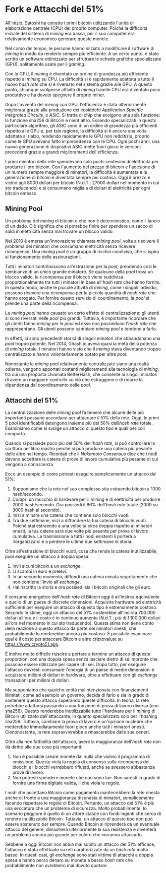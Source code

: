 # Fork e Attacchi del 51%

All'inizio, Satoshi ha estratto i primi bitcoin utilizzando l'unità di elaborazione centrale (CPU) del proprio computer. Poiché la difficoltà iniziale del sistema di *mining* era bassa, per il suo computer era relativamente economico generare queste monete.

Nel corso del tempo, le persone hanno iniziato a modificare il software di *mining* in modo da renderlo sempre più efficiente. A un certo punto, è stato scritto un software ottimizzato per sfruttare le schede grafiche specializzate (GPU), solitamente usate per il *gaming*.

Con le GPU, il *mining* è diventato un ordine di grandezza più efficiente rispetto al *mining* su CPU. La difficoltà si è rapidamente adattata a tutto il nuovo *hash rate* che si è riversato nel sistema grazie alle GPU. A questo punto, chiunque svolgesse attività di *mining* tramite CPU era diventato poco produttivo e ha dovuto spegnere il proprio miner.

Dopo l'avvento del *mining* con GPU, l'efficienza è stata ulteriormente migliorata grazie alla produzione dei cosiddetti *Application Specific Integrated Circuits*, o *ASIC*. Si tratta di chip che svolgono una sola funzione: la funzione sha256 di Bitcoin e nient'altro. Essendo specializzati in questo particolare algoritmo, gli ASIC sono di un ordine di grandezza più efficienti rispetto alle GPU e, per tale ragione, la difficoltà si è ancora una volta adattata al rialzo, rendendo rapidamente le GPU non redditizie, proprio come le GPU avevano fatto in precedenza con le CPU. Ogni pochi anni, una nuova generazione di dispositivi ASIC mette fuori gioco le versioni precedenti grazie a grandi miglioramenti dell'efficienza.

I primi minatori della rete spendevano solo pochi centesimi di elettricità per produrre i loro bitcoin. Con l'aumento del prezzo di bitcoin e l'adesione di un numero sempre maggiore di minatori, la difficoltà è aumentata e la generazione di bitcoin è diventata sempre più costosa. Oggi il prezzo è vicino agli 8000 dollari per bitcoin (N.d.T.: 27000 dollari nel momento in cui sto traducendo) e si consumano migliaia di dollari di elettricità per ogni bitcoin emesso.

## Mining Pool

Un problema del *mining* di bitcoin è che non è deterministico, come il lancio di un dado. Ciò significa che si potrebbe finire per spendere un sacco di soldi in elettricità senza mai trovare un blocco valido.

Nel 2010 è emersa un'innovazione chiamata *mining pool*, volta a risolvere il problema dei minatori che consumano elettricità senza ricevere ricompense. Una *mining pool* è un gruppo di rischio condiviso, che si ispira al funzionamento delle assicurazioni.

Tutti i minatori contribuiscono all'estrazione per la *pool*, prendendo così le sembianze di un unico grande minatore. Se qualcuno della *pool* trova un blocco valido, la ricompensa per il blocco viene suddivisa proporzionalmente tra tutti i minatori in base all'*hash rate* che hanno fornito. In questo modo, anche le piccole attività di *mining*, come i singoli individui, possono ricevere una ricompensa per la piccola quantità di *hash rate* che hanno erogato. Per fornire questo servizio di coordinamento, la *pool* si prende una parte della ricompensa.

Le *mining pool* hanno causato un certo effetto di centralizzazione: gli utenti si sono riversati nelle *pool* più grandi. Tuttavia, è importante ricordare che gli utenti fanno *mining* per le *pool* ed esse non possiedono l'*hash rate* che rappresentano. Gli utenti possono cambiare *mining pool* e tendono a farlo.

In effetti, ci sono precedenti storici di singoli minatori che abbandonano una *pool* troppo potente. Nel 2014, Ghash.io aveva quasi la metà della potenza di *mining* totale. I minatori hanno visto che il *mining* stava diventando troppo centralizzato e hanno volontariamente optato per altre *pool*. 

Nonostante le *mining pool* relativamente centralizzate siano una realtà odierna, vengono apportati costanti miglioramenti alla tecnologia di *mining*, tra cui una proposta chiamata BetterHash, che consente ai singoli minatori di avere un maggiore controllo su ciò che estraggono e di ridurre la dipendenza dal coordinamento delle *pool*.

## Attacchi del 51%

La centralizzazione delle *mining pool* fa temere che alcune delle più importanti possano accordarsi per attaccare il 51% della rete. Oggi, le primi 5 *pool* identificabili detengono insieme più del 50% dellì*hash rate* totale. Esaminiamo come si svolge un attacco di questo tipo e quali pericoli comporta. 

Quando si possiede poco più del 50% dell'*hash rate*, si può controllare la scrittura nel libro mastro perché si può produrre una catena più pesante delle altre nel tempo. Ricordati che il *Nakamoto Consensus* dice che i nodi devono accettare la catena di prove di lavoro cumulativa più pesante di cui vengono a conoscenza.

Ecco un esempio di come potresti eseguire semplicemente un attacco del 51%:

1. Supponiamo che la rete nel suo complesso stia estraendo bitcoin a 1000 hash/secondo.
2. Compri un mucchio di hardware per il *mining* e di elettricità per produrre 2000 hash/secondo. Ora possiedi il 66% dell'*hash rate* totale (2000 su 3000 hash al secondo).
3. Inizi a minare una catena che contiene solo blocchi vuoti.
4. Tra due settimane, inizi a diffondere la tua catena di blocchi vuoti. Poiché stai estraendo a una velocità circa doppia rispetto ai minatori onesti, la tua catena sarà due volte più pesante per prova di lavoro cumulativa. La trasmissione a tutti i nodi esistenti li porterà a riorganizzarsi e a perdere le ultime due settimane di storia.

Oltre all'estrazione di blocchi vuoti, cosa che rende la catena inutilizzabile, puoi eseguire un attacco a doppia spesa:

1. Invii alcuni bitcoin a un *exchange*.
2. Li scambi in euro e prelevi.
3. In un secondo momento, diffondi una catena minata segretamente che non contiene l'invio all'*exchange*.
4. Hai riscritto la storia e ora possiedi sia i bitcoin originali che gli euro.

Il consumo energetico dell'*hash rate* di Bitcoin oggi è all'incirca equivalente a quello di un paese di discrete dimensioni. Acquisire hardware ed elettricità sufficienti per eseguire un attacco di questo tipo è estremamente costoso. Secondo le stime, oggi un attacco del 51% costerebbe all'incirca 700.000 dollari all'ora e il costo è in continuo aumento (N.d.T.: più di 1.100.000 dollari all'ora nel momento in cui sto traducendo). Questa stima non tiene conto della reazione a questo attacco da parte dei minatori onesti, che probabilmente lo renderebbe ancora più costoso. È possibile esaminare qual è il costo per attaccare Bitcoin e altre criptovalute su <https://www.crypto51.app>.

È inoltre molto difficile riuscire a portare a termine un attacco di queste proporzioni con una doppia spesa senza lasciare dietro di sé impronte che possono essere utilizzate per capire chi sei. Dopo tutto, per eseguire l'attacco dovresti consumare l'energia di un paese di medie dimensioni e acquistare milioni di dollari in hardware, oltre a effettuare con gli *exchange* transazioni per milioni di dollari.

Ma supponiamo che qualche entità malintenzionata con finanziamenti illimitati, come ad esempio un governo, decida di farlo e sia in grado di sostenere questo attacco superando queste difficoltà. In teoria, la rete potrebbe adattarsi passando a una funzione di prova di lavoro diversa (non sha256). Questo renderebbe inutilizzabile tutto l'hardware per il *mining* di Bitcoin utilizzato dall'attaccante, in quanto specializzato solo per l'*hashing* sha256. Tuttavia, cambiare la prova di lavoro è un'opzione nucleare che metterebbe immediatamente fuori gioco anche tutti i minatori onesti. Ciononostante, la rete sopravvivrebbe e rinascerebbe dalle sue ceneri.

Oltre alla non fattibilità dell'attacco, avere la maggioranza dell'*hash rate* non dà diritto alle due cose più importanti:

1. Non è possibile creare monete dal nulla che violino il programma di emissione. Questo viola la regola di consenso sulla ricompensa dei blocchi e i blocchi verrebbero rifiutati, anche se avessero abbastanza prove di lavoro.
2. Non potresti spendere monete che non sono tue. Non saresti in grado di fornire una firma digitale valida, il che viola le regole.

I nodi che accettano Bitcoin come pagamento manterrebbero la rete onesta anche di fronte a una maggioranza disonesta di minatori, semplicemente facendo rispettare le regole di Bitcoin. Pertanto, un attacco del 51% è più una seccatura che un problema di sicurezza. Molto probabilmente, lo scenario peggiore è quello di un attore statale con fondi ingenti che cerca di rendere inutilizzabile Bitcoin. Tuttavia, un attacco di questo tipo non può essere sostenuto per sempre. Quando Bitcoin si riprenderà da un eventuale attacco del genere, dimostrerà ulteriormente la sua resistenza e diventerà un problema ancora più grande per coloro che vorranno attaccarlo.

Sebbene a oggi Bitcoin non abbia mai subito un attacco del 51% efficace, l'attacco è stato effettuato su reti caratterizzate da un *hash rate* molto basso. In questi casi, gli *exchange* sono stati vittime di attacchi a doppia spesa e hanno perso denaro su monete a basso *hash rate* che probabilmente non avrebbero mai dovuto quotare.
